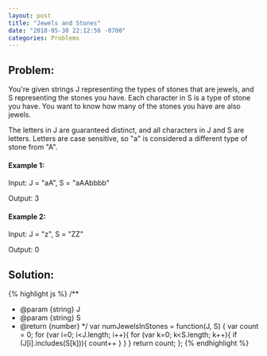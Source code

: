 ```yaml
---
layout: post
title: "Jewels and Stones"
date: "2018-05-30 22:12:56 -0700"
categories: Problems
---
```


## Problem:

You're given strings J representing the types of stones that are jewels, and S representing the stones you have.  Each character in S is a type of stone you have.  You want to know how many of the stones you have are also jewels.

The letters in J are guaranteed distinct, and all characters in J and S are letters. Letters are case sensitive, so "a" is considered a different type of stone from "A".

#### Example 1:

Input: J = "aA", S = "aAAbbbb"

Output: 3

#### Example 2:

Input: J = "z", S = "ZZ"

Output: 0

## Solution:

{% highlight js %}
/**
 * @param {string} J
 * @param {string} S
 * @return {number}
 */
var numJewelsInStones = function(J, S) {
    var count = 0;
    for (var i=0; i<J.length; i++){
        for (var k=0; k<S.length; k++){
            if (J[i].includes(S[k])){
                count++
            }
        }
    }
    return count;
};
{% endhighlight %}
